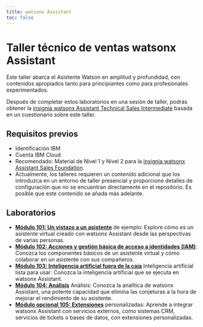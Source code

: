 ```yaml
---
title: watsonx Assistant
toc: false
---
```


# Taller técnico de ventas watsonx Assistant

Este taller abarca el Asistente Watson en amplitud y profundidad, con contenidos apropiados tanto para principiantes como para profesionales experimentados.

Después de completar estos laboratorios en una sesión de taller, podrás obtener la [insignia watsonx Assistant Technical Sales Intermediate](https://www.credly.com/org/ibm/badge/watson-assistant-technical-sales-intermediate) basada en un cuestionario sobre este taller.

## Requisitos previos

- Identificación IBM
- Cuenta IBM Cloud
- Recomendado: Material de Nivel 1 y Nivel 2 para la [insignia watsonx Assistant Sales Foundation](https://www.credly.com/org/ibm/badge/watson-assistant-sales-foundation.1).
- Actualmente, los talleres requieren un contenido adicional que los introduzca en un entorno de taller presencial y proporcione detalles de configuración que no se encuentran directamente en el repositorio. Es posible que este contenido se añada más adelante.

## Laboratorios

- **[Módulo 101: Un vistazo a un asistente](/watsonx/assistant/101)** de ejemplo: Explore cómo es un asistente virtual creado con watsonx Assistant desde las perspectivas de varias personas.
- **[Módulo 102: Acciones y gestión básica de acceso a identidades (IAM)](/watsonx/assistant/102)**: Conozca los componentes básicos de un asistente virtual y cómo colaborar en un asistente con sus compañeros.
- **[Módulo 103: Inteligencia artificial fuera de la caja](/watsonx/assistant/103)** Inteligencia artificial lista para usar: Conozca la inteligencia artificial que se ejecuta en watsonx Assistant.
- **[Módulo 104: Análisis](/watsonx/assistant/104)** Análisis: Conozca la analítica de watsonx Assistant, una potente capacidad que elimina las conjeturas a la hora de mejorar el rendimiento de su asistente.
- **[Módulo opcional 105: Extensiones](/watsonx/assistant/105)** personalizadas: Aprende a integrar watsonx Assistant con servicios externos, como sistemas CRM, servicios de tickets o bases de datos, con extensiones personalizadas.
